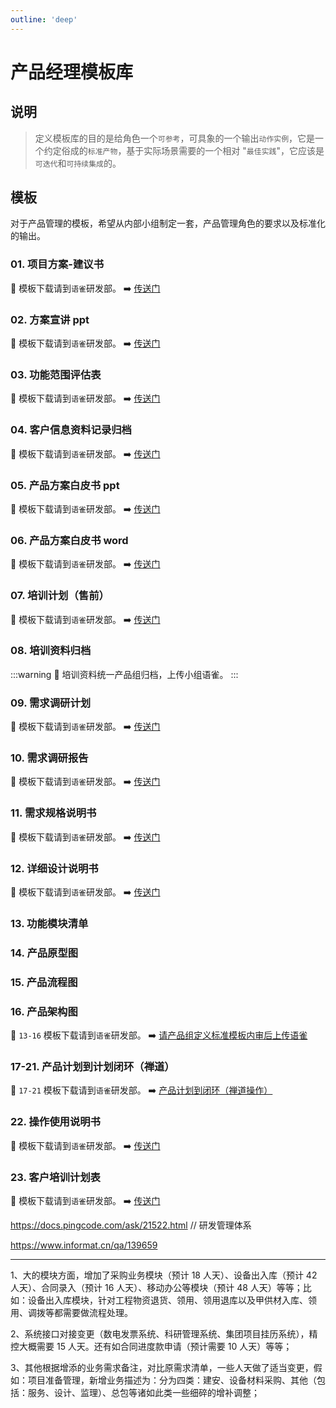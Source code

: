 ```yaml
---
outline: 'deep'
---
```


# 产品经理模板库

## 说明

> 定义模板库的目的是给角色一个`可参考`，可具象的一个输出`动作实例`，它是一个约定俗成的`标准产物`，基于实际场景需要的一个相对 "`最佳实践`"，它应该是`可迭代`和`可持续集成`的。

## 模板

对于产品管理的模板，希望从内部小组制定一套，产品管理角色的要求以及标准化的输出。

### 01. 项目方案-建议书

<ElImg src="manage/po/01.png" title="01-方案建议书"/>

:eyes: 模板下载请到`语雀`研发部。 ➡️ [传送门](https://xc0mg8.yuque.com/xc0mg8/kotaew/pfe8tmbgptxugsfc#tMp46)

### 02. 方案宣讲 ppt

<ElImg src="manage/po/02.png" title="02-方案宣讲 ppt"/>

:eyes: 模板下载请到`语雀`研发部。 ➡️ [传送门](https://xc0mg8.yuque.com/xc0mg8/kotaew/pfe8tmbgptxugsfc#nLptY)

### 03. 功能范围评估表

<ElImg src="manage/po/03.png" title="03-功能范围评估表"/>

:eyes: 模板下载请到`语雀`研发部。 ➡️ [传送门](https://xc0mg8.yuque.com/xc0mg8/kotaew/pfe8tmbgptxugsfc#E1MPb)

### 04. 客户信息资料记录归档

<ElImg src="manage/po/04.png" title="04-客户信息资料记录归档"/>

:eyes: 模板下载请到`语雀`研发部。 ➡️ [传送门](https://xc0mg8.yuque.com/xc0mg8/kotaew/pfe8tmbgptxugsfc#ZyTZV)

### 05. 产品方案白皮书 ppt

<ElImg src="manage/po/05.png" title="05-产品方案白皮书 ppt"/>

:eyes: 模板下载请到`语雀`研发部。 ➡️ [传送门](https://xc0mg8.yuque.com/xc0mg8/kotaew/pfe8tmbgptxugsfc#LqcQc)

### 06. 产品方案白皮书 word

<ElImg src="manage/po/06.png" title="产品方案白皮书 word"/>

:eyes: 模板下载请到`语雀`研发部。 ➡️ [传送门](https://xc0mg8.yuque.com/xc0mg8/kotaew/pfe8tmbgptxugsfc#qKnYY)

### 07. 培训计划（售前）

<ElImg src="manage/po/07.png" title="培训计划（售前）"/>

:eyes: 模板下载请到`语雀`研发部。 ➡️ [传送门](https://xc0mg8.yuque.com/xc0mg8/kotaew/pfe8tmbgptxugsfc#S7sej)

### 08. 培训资料归档

:::warning :bell:
培训资料统一产品组归档，上传小组语雀。
:::

### 09. 需求调研计划

<ElImg src="manage/po/09.png" title="09-需求调研计划"/>

:eyes: 模板下载请到`语雀`研发部。 ➡️ [传送门](https://xc0mg8.yuque.com/xc0mg8/kotaew/pfe8tmbgptxugsfc#ArJ70)

### 10. 需求调研报告

<ElImg src="manage/po/10.png" title="10-需求调研报告"/>

:eyes: 模板下载请到`语雀`研发部。 ➡️ [传送门](https://xc0mg8.yuque.com/xc0mg8/kotaew/pfe8tmbgptxugsfc#bTAde)

### 11. 需求规格说明书

<ElImg src="manage/po/11.png" title="11-需求概要说明书"/>

:eyes: 模板下载请到`语雀`研发部。 ➡️ [传送门](https://xc0mg8.yuque.com/xc0mg8/kotaew/pfe8tmbgptxugsfc#SwNts)

### 12. 详细设计说明书

<ElImg src="manage/po/12.png" title="12-详细设计说明书"/>

:eyes: 模板下载请到`语雀`研发部。 ➡️ [传送门](https://xc0mg8.yuque.com/xc0mg8/kotaew/pfe8tmbgptxugsfc#SwNts)

### 13. 功能模块清单

<ElImg src="manage/po/13.png" title="13-功能模块清单"/>

### 14. 产品原型图

<ElImg src="manage/po/14.png" title="14-产品原型图"/>

### 15. 产品流程图

<ElImg src="manage/po/15.png" title="15-产品流程图"/>

### 16. 产品架构图

<ElImg src="manage/po/16.png" title="16-功能架构图"/>

:eyes: `13-16` 模板下载请到`语雀`研发部。 ➡️ [请产品组定义标准模板内审后上传语雀](https://www.tzagileteam.com/manage/templates/po-template.html#%E8%AF%B4%E6%98%8E)

### 17-21. 产品计划到计划闭环（禅道）

<ElImg src="manage/po/17-21.png" title="17-21-产品计划到计划闭环（禅道）"/>

:eyes: `17-21` 模板下载请到`语雀`研发部。 ➡️ [产品计划到闭环（禅道操作）](https://xc0mg8.yuque.com/xc0mg8/kotaew/pfe8tmbgptxugsfc#I0Ix6)

### 22. 操作使用说明书

<ElImg src="manage/pm/34.png" title="34-操作使用说明书"/>

:eyes: 模板下载请到`语雀`研发部。 ➡️ [传送门](https://xc0mg8.yuque.com/xc0mg8/kotaew/pfe8tmbgptxugsfc#iTuK0)

### 23. 客户培训计划表

<ElImg src="manage/po/23.png" title="客户培训计划签到表"/>

:eyes: 模板下载请到`语雀`研发部。 ➡️ [传送门](https://xc0mg8.yuque.com/xc0mg8/kotaew/pfe8tmbgptxugsfc#CQBz3)

https://docs.pingcode.com/ask/21522.html // 研发管理体系

https://www.informat.cn/qa/139659

---

1、大的模块方面，增加了采购业务模块（预计 18 人天）、设备出入库（预计 42 人天）、合同录入（预计 16 人天）、移动办公等模块（预计 48 人天）等等；比如：设备出入库模块，针对工程物资退货、领用、领用退库以及甲供材入库、领用、调拨等都需要做流程处理。

2、系统接口对接变更（数电发票系统、科研管理系统、集团项目挂历系统），精控大概需要 15 人天。还有如合同进度款申请（预计需要 10 人天）等等；

3、其他根据增添的业务需求备注，对比原需求清单，一些人天做了适当变更，假如：项目准备管理，新增业务描述为：分为四类：建安、设备材料采购、其他（包括：服务、设计、监理）、总包等诸如此类一些细碎的增补调整；
